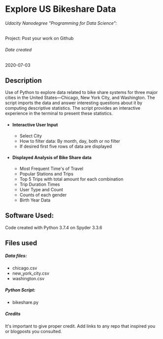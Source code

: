 # **Explore US Bikeshare Data**
###### Udacity Nanodegree "Programming for Data Science":
Project: Post your work on Github

###### Date created
2020-07-03

## Description
Use of Python to explore data related to bike share systems for three major cities in the United States—Chicago, New York City, and Washington.
The script imports the data and answer interesting questions about it by computing descriptive statistics. The script provides an interactive experience in the terminal to present these statistics.

* #### Interactive User Input
  * Select City
  * How to filter data: By month, day, both or no filter
  * If desired first five rows of data are displayed
* #### Displayed Analysis of Bike Share data
  * Most Frequent Time's of Travel
  * Popular Stations and Trips
  * Top 5 Trips with total amount for each combination
  * Trip Duration Times
  * User Type and Count
  * Counts of each gender
  * Birth Year Data


## Software Used:
Code created with Python 3.7.4 on Spyder 3.3.6



## Files used

##### Data files:
  * chicago.csv
  * new_york_city.csv
  * washington.csv


##### Python Script:
  * bikeshare.py

##### Credits
It's important to give proper credit. Add links to any repo that inspired you or blogposts you consulted.
